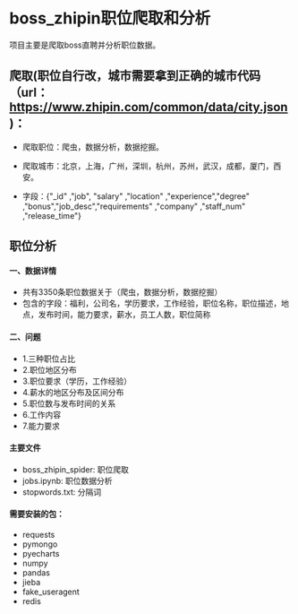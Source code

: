 
# boss_zhipin职位爬取和分析
项目主要是爬取boss直聘并分析职位数据。

## 爬取(职位自行改，城市需要拿到正确的城市代码（url：https://www.zhipin.com/common/data/city.json)：

* 爬取职位：爬虫，数据分析，数据挖掘。

* 爬取城市：北京，上海，广州，深圳，杭州，苏州，武汉，成都，厦门，西安。

* 字段：{"_id" ,"job", "salary" ,"location" ,"experience","degree" ,"bonus","job_desc","requirements" ,"company" ,"staff_num" ,"release_time"}

## 职位分析
#### 一、数据详情
* 共有3350条职位数据关于（爬虫，数据分析，数据挖掘）
* 包含的字段：福利，公司名，学历要求，工作经验，职位名称，职位描述，地点，发布时间，能力要求，薪水，员工人数，职位简称
#### 二、问题
* 1.三种职位占比
* 2.职位地区分布
* 3.职位要求（学历，工作经验）
* 4.薪水的地区分布及区间分布
* 5.职位数与发布时间的关系
* 6.工作内容
* 7.能力要求

#### 主要文件
* boss_zhipin_spider: 职位爬取
* jobs.ipynb: 职位数据分析
* stopwords.txt: 分隔词 

#### 需要安装的包：
* requests
* pymongo
* pyecharts
* numpy
* pandas
* jieba
* fake_useragent 
* redis
